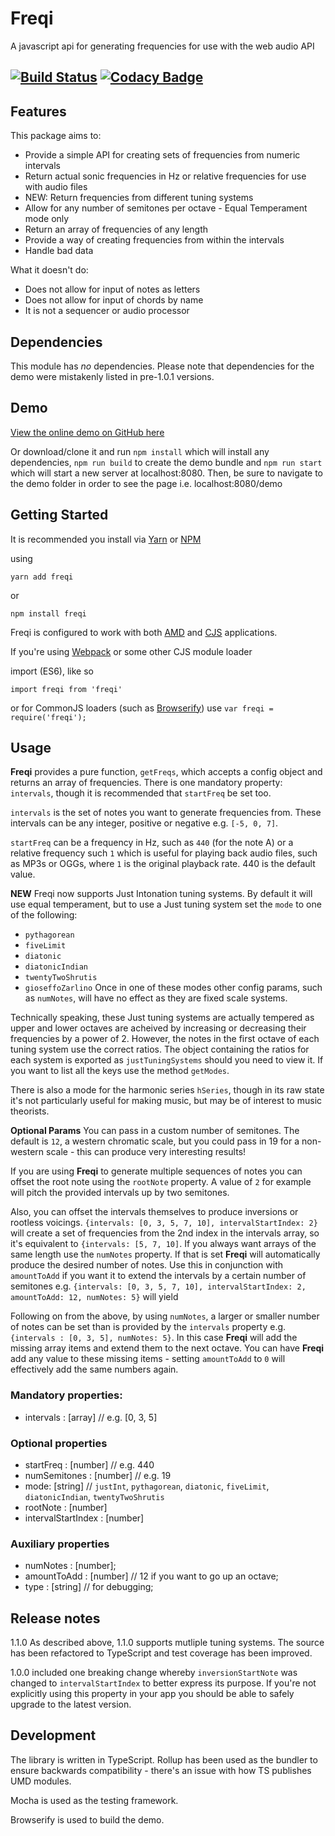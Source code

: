 # Freqi

A javascript api for generating frequencies for use with the web audio API

[![Build Status](https://travis-ci.org/rjbultitude/freqi.svg?branch=master)](https://travis-ci.org/rjbultitude/freqi) [![Codacy Badge](https://api.codacy.com/project/badge/Grade/0bb328eb9dc14cca98a6db914c66e425)](https://www.codacy.com/app/rjbultitude/freqi?utm_source=github.com&amp;utm_medium=referral&amp;utm_content=rjbultitude/freqi&amp;utm_campaign=Badge_Grade)
---

## Features

This package aims to:

* Provide a simple API for creating sets of frequencies from numeric intervals
* Return actual sonic frequencies in Hz or relative frequencies for use with audio files
* NEW: Return frequencies from different tuning systems
* Allow for any number of semitones per octave - Equal Temperament mode only
* Return an array of frequencies of any length
* Provide a way of creating frequencies from within the intervals
* Handle bad data

What it doesn't do:

* Does not allow for input of notes as letters
* Does not allow for input of chords by name
* It is not a sequencer or audio processor

## Dependencies

This module has _no_ dependencies. 
Please note that dependencies for the demo were mistakenly listed in pre-1.0.1 versions.

## Demo

[View the online demo on GitHub here](https://rjbultitude.github.io/freqi/demo/index.html)

Or download/clone it and run `npm install` which will install any dependencies, `npm run build` to create the demo bundle and `npm run start` which will start a new server at localhost:8080.
Then, be sure to navigate to the demo folder in order to see the page i.e. localhost:8080/demo

## Getting Started

It is recommended you install via [Yarn](https://yarnpkg.com/) or [NPM](https://npmjs.com)

using

`yarn add freqi`

or

`npm install freqi`

Freqi is configured to work with both [AMD](https://en.wikipedia.org/wiki/Asynchronous_module_definition) and [CJS](https://en.wikipedia.org/wiki/CommonJS) applications.

If you're using [Webpack](http://webpack.github.io/) or some other CJS module loader

import (ES6), like so

`import freqi from 'freqi'`

or for CommonJS loaders (such as [Browserify](http://browserify.org/)) use
`var freqi = require('freqi');`


## Usage

**Freqi** provides a pure function, `getFreqs`, which accepts a config object and returns an array of frequencies. There is one mandatory property: `intervals`, though it is recommended that `startFreq` be set too.

`intervals` is the set of notes you want to generate frequencies from. These intervals can be any integer, positive or negative e.g. `[-5, 0, 7]`.

`startFreq` can be a frequency in Hz, such as `440` (for the note A) or a relative frequency such `1` which is useful for playing back audio files, such as MP3s or OGGs, where `1` is the original playback rate. 440 is the default value.

**NEW**
Freqi now supports Just Intonation tuning systems. By default it will use equal temperament, but to use a Just tuning system set the `mode` to one of the following:
* `pythagorean`
* `fiveLimit`
* `diatonic`
* `diatonicIndian`
* `twentyTwoShrutis`
* `gioseffoZarlino`
Once in one of these modes other config params, such as `numNotes`, will have no effect as they are fixed scale systems. 

Technically speaking, these Just tuning systems are actually tempered as upper and lower octaves are acheived by increasing or decreasing their frequencies by a power of 2. However, the notes in the first octave of each tuning system use the correct ratios. The object containing the ratios for each system is exported as `justTuningSystems` should you need to view it. If you want to list all the keys use the method `getModes`.

There is also a mode for the harmonic series `hSeries`, though in its raw state it's not particularly useful for making music, but may be of interest to music theorists.

**Optional Params**
You can pass in a custom number of semitones. The default is `12`, a western chromatic scale, but you could pass in 19 for a non-western scale - this can produce very interesting results!

If you are using **Freqi** to generate multiple sequences of notes you can offset the root note using the `rootNote` property. A value of `2` for example will pitch the provided intervals up by two semitones.

Also, you can offset the intervals themselves to produce inversions or rootless voicings.  `{intervals: [0, 3, 5, 7, 10], intervalStartIndex: 2}` will create a set of frequencies from the 2nd index in the intervals array, so it's equivalent to `{intervals: [5, 7, 10]`. If you always want arrays of the same length use the `numNotes` property. If that is set **Freqi** will automatically produce the desired number of notes. Use this in conjunction with `amountToAdd` if you want it to extend the intervals by a certain number of semitones e.g. `{intervals: [0, 3, 5, 7, 10], intervalStartIndex: 2, amountToAdd: 12, numNotes: 5}` will yield  

Following on from the above, by using `numNotes`, a larger or smaller number of notes can be set than is provided by the `intervals` property e.g. `{intervals : [0, 3, 5], numNotes: 5}`. In this case **Freqi** will add the missing array items and extend them to the next octave. You can have **Freqi** add any value to these missing items - setting `amountToAdd` to `0` will effectively add the same numbers again.

### Mandatory properties:

 * intervals : \[array\] // e.g. [0, 3, 5]

### Optional properties

 * startFreq : \[number\] // e.g. 440
 * numSemitones : \[number\] // e.g. 19
 * mode: \[string\] // `justInt`, `pythagorean`, `diatonic`, `fiveLimit`, `diatonicIndian`, `twentyTwoShrutis`
 * rootNote : \[number\]
 * intervalStartIndex : \[number\]

### Auxiliary properties

 * numNotes : \[number\];
 * amountToAdd : \[number\] // 12 if you want to go up an octave;
 * type : \[string\] // for debugging;

## Release notes

1.1.0 As described above, 1.1.0 supports mutliple tuning systems. The source has been refactored to TypeScript and test coverage has been improved.

1.0.0 included one breaking change whereby `inversionStartNote` was changed to `intervalStartIndex` to better express its purpose. If you're not explicitly using this property in your app you should be able to safely upgrade to the latest version.

## Development

The library is written in TypeScript. Rollup has been used as the bundler to ensure backwards compatibility - there's an issue with how TS publishes UMD modules.

Mocha is used as the testing framework.

Browserify is used to build the demo.

